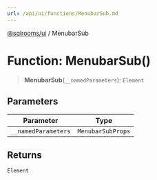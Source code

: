 ```yaml
---
url: /api/ui/functions/MenubarSub.md
---
```

[@sqlrooms/ui](../index.md) / MenubarSub

# Function: MenubarSub()

> **MenubarSub**(`__namedParameters`): `Element`

## Parameters

| Parameter | Type |
| ------ | ------ |
| `__namedParameters` | `MenubarSubProps` |

## Returns

`Element`
